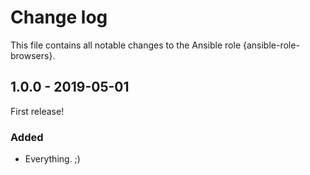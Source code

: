 # Change log

This file contains all notable changes to the Ansible role {ansible-role-browsers}.

## 1.0.0 - 2019-05-01

First release!

### Added
- Everything. ;)

